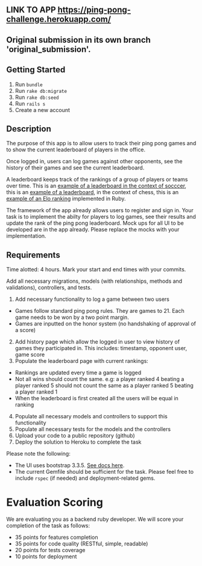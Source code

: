 ## LINK TO APP https://ping-pong-challenge.herokuapp.com/
## Original submission in its own branch 'original_submission'.

## Getting Started

1. Run `bundle`
2. Run `rake db:migrate`
3. Run `rake db:seed`
4. Run `rails s`
5. Create a new account

## Description

The purpose of this app is to allow users to track their ping pong games and to show the current leaderboard of players in the office.

Once logged in, users can log games against other opponents, see the history of their games and see the current leaderboard.

A leaderboard keeps track of the rankings of a group of players or teams over time.  This is an [example of a leaderboard in the context of socccer](http://www.fifa.com/fifa-world-ranking/ranking-table/men/), this is an [example of a leaderboard](https://ratings.fide.com/top.phtml?list=men), in the context of chess, this is an [example of an Elo ranking](https://github.com/rgho/elo.rb) implemented in Ruby.

The framework of the app already allows users to register and sign in. Your task is to implement the abilty for players to log games, see their results and update the rank of the ping pong leaderboard. Mock ups for all UI to be developed are in the app already.  Please replace the mocks with your implementation.

## Requirements

Time alotted: 4 hours. 
Mark your start and end times with your commits.

Add all necessary migrations, models (with relationships, methods and validations), controllers, and tests.

1. Add necessary functionality to log a game between two users
  * Games follow standard ping pong rules. They are games to 21.  Each game needs to be won by a two point margin.
  * Games are inputted on the honor system (no handshaking of approval of a score)
2. Add history page which allow the logged in user to view history of games they participated in. This includes: timestamp, opponent user, game score
3. Populate the leaderboard page with current rankings:
  * Rankings are updated every time a game is logged
  * Not all wins should count the same. e.g: a player ranked 4 beating a player ranked 5 should not count the same as a player ranked 5 beating a player ranked 1
  * When the leaderboard is first created all the users will be equal in ranking
4. Populate all necessary models and controllers to support this functionality
5. Populate all necessary tests for the models and the controllers
6. Upload your code to a public repository (github)
7. Deploy the solution to Heroku to complete the task

Please note the following:

* The UI uses bootstrap 3.3.5. [See docs here](http://getbootstrap.com/css/).
* The current Gemfile should be sufficient for the task. Please feel free to include `rspec` (if needed) and deployment-related gems.

# Evaluation Scoring

We are evaluating you as a backend ruby developer.  We will score your completion of the task as follows:

* 35 points for features completion
* 35 points for code quality (RESTful, simple, readable)
* 20 points for tests coverage
* 10 points for deployment
